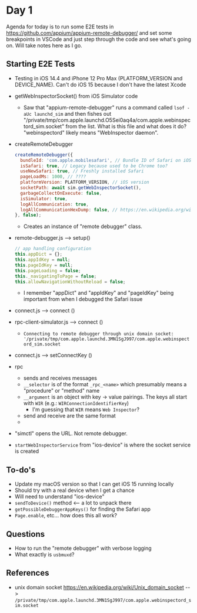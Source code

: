 # Day 1

Agenda for today is to run some E2E tests in https://github.com/appium/appium-remote-debugger/ and set some breakpoints in VSCode and just step through the code and see what's going on. Will take notes here as I go.

## Starting E2E Tests
* Testing in iOS 14.4 and iPhone 12 Pro Max (PLATFORM_VERSION and DEVICE_NAME). Can't do iOS 15 because I don't have the latest Xcode
* getWebInspectorSocket() from iOS Simulator code
    * Saw that "appium-remote-debugger" runs a command called `lsof -aUc launchd_sim` and then fishes out "/private/tmp/com.apple.launchd.O5Sei0aq4a/com.apple.webinspectord_sim.socket" from the list. What is this file and what does it do? "webinspectord" likely means "WebInspector daemon".

* createRemoteDebugger

    ```javascript
    createRemoteDebugger({
      bundleId: 'com.apple.mobilesafari', // Bundle ID of Safari on iOS Simulator and Real Devices
      isSafari: true, // Legacy because used to be Chrome too?
      useNewSafari: true, // Freshly installed Safari
      pageLoadMs: 1000, // ????
      platformVersion: PLATFORM_VERSION, // iOS version
      socketPath: await sim.getWebInspectorSocket(), 
      garbageCollectOnExecute: false,
      isSimulator: true,
      logAllCommunication: true,
      logAllCommunicationHexDump: false, // https://en.wikipedia.org/wiki/Hex_dump#:~:text=In%20computing%2C%20a%20hex%20dump,computer%20file%20or%20storage%20device.&text=Some%20hex%20dumps%20have%20the,simply%20dump%20or%20even%20D%20.
    }, false);
    ```
    * Creates an instance of "remote debugger" class.

* remote-debugger.js --> setup()

    ```javascript
    // app handling configuration
    this.appDict = {};
    this.appIdKey = null;
    this.pageIdKey = null;
    this.pageLoading = false;
    this._navigatingToPage = false;
    this.allowNavigationWithoutReload = false;
    ```

    * I remember "appDict" and "appIdKey" and "pageIdKey" being important from when I debugged the Safari issue

* connect.js --> connect ()

* rpc-client-simulator.js --> connect ()
  * `Connecting to remote debugger through unix domain socket: '/private/tmp/com.apple.launchd.3MN1SgJ997/com.apple.webinspectord_sim.socket`

* connect.js --> setConnectKey ()

* rpc
  * sends and receives messages
  * `__selector` is of the format `_rpc_<name>` which presumably means a "procedure" or "method" name
  * `__argument` is an object with key -> value pairings. The keys all start with `WIR` (e.g.: `WIRConnectionIdentifierKey`)
    * I'm guessing that `WIR` means `Web Inspector`?
  * send and receive are the same format
  * 

* "simctl" opens the URL. Not remote debugger.

* `startWebInspectorService` from "ios-device" is where the socket service is created


## To-do's
* Update my macOS version so that I can get iOS 15 running locally
* Should try with a real device when I get a chance
* Will need to understand "ios-device"
* `sendToDevice()` method <-- a lot to unpack there
* `getPossibleDebuggerAppKeys()` for finding the Safari app
* `Page.enable`, etc... how does this all work?

## Questions
* How to run the "remote debugger" with verbose logging
* What exactly is `usbmuxd`?

## References
* unix domain socket https://en.wikipedia.org/wiki/Unix_domain_socket --> `/private/tmp/com.apple.launchd.3MN1SgJ997/com.apple.webinspectord_sim.socket`
